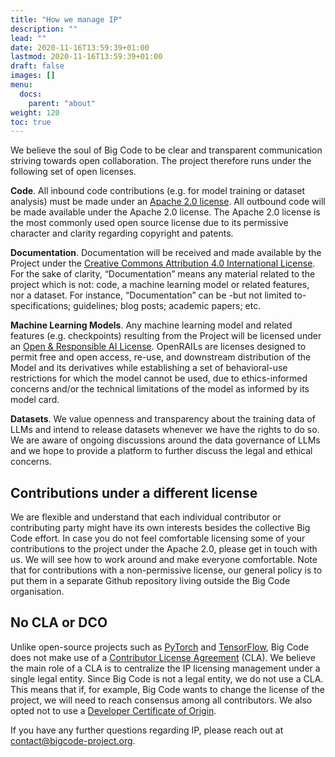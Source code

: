 ```yaml
---
title: "How we manage IP"
description: ""
lead: ""
date: 2020-11-16T13:59:39+01:00
lastmod: 2020-11-16T13:59:39+01:00
draft: false
images: []
menu:
  docs:
    parent: "about"
weight: 120
toc: true
---
```


We believe the soul of Big Code to be clear and transparent communication striving towards open collaboration. The project therefore runs under the following set of open licenses. 

**Code**. All inbound code contributions (e.g. for model training or dataset analysis) must be made under an [Apache 2.0 license](https://www.apache.org/licenses/LICENSE-2.0). All outbound code will be made available under the Apache 2.0 license. The Apache 2.0 license is the most commonly used open source license due to its permissive character and clarity regarding copyright and patents. 

**Documentation**. Documentation will be received and made available by the Project under the [Creative Commons Attribution 4.0 International License](http://creativecommons.org/licenses/by/4.0/). For the sake of clarity, “Documentation” means any material related to the project which is not: code, a machine learning model or related features, nor a dataset. For instance, “Documentation” can be -but not limited to- specifications; guidelines; blog posts; academic papers; etc.

**Machine Learning Models**. Any machine learning model and related features (e.g. checkpoints) resulting from the Project will be licensed under an [Open & Responsible AI License](https://www.licenses.ai/blog/2022/8/18/naming-convention-of-responsible-ai-licenses). OpenRAILs are licenses designed to permit free and open access, re-use, and downstream distribution of the Model and its derivatives while establishing a set of behavioral-use restrictions for which the model cannot be used, due to ethics-informed concerns and/or the technical limitations of the model as informed by its model card. 

**Datasets**. We value openness and transparency about the training data of LLMs and intend to release datasets whenever we have the rights to do so. We are aware of ongoing discussions around the data governance of LLMs and we hope to provide a platform to further discuss the legal and ethical concerns.  

## Contributions under a different license
We are flexible and understand that each individual contributor or contributing party might have its own interests besides the collective Big Code effort. In case you do not feel comfortable licensing some of your contributions to the project under the Apache 2.0, please get in touch with us. We will see how to work around and make everyone comfortable. Note that for contributions with a non-permissive license, our general policy is to put them in a separate Github repository living outside the Big Code organisation. 

## No CLA or DCO
Unlike open-source projects such as [PyTorch](https://github.com/pytorch/pytorch/) and [TensorFlow](https://github.com/tensorflow/tensorflow), Big Code does not make use of a [Contributor License Agreement](https://www.apache.org/licenses/contributor-agreements.html) (CLA). We believe the main role of a CLA is to centralize the IP licensing management under a single legal entity. Since Big Code is not a legal entity, we do not use a CLA. This means that if, for example, Big Code wants to change the license of the project, we will need to reach consensus among all contributors. We also opted not to use a [Developer Certificate of Origin](https://developercertificate.org/).    

If you have any further questions regarding IP, please reach out at contact@bigcode-project.org. 